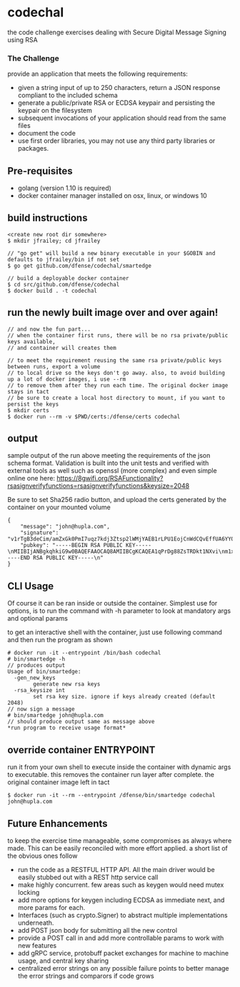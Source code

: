 # codechal
the code challenge exercises dealing with Secure Digital Message Signing using RSA

### The Challenge
provide an application that meets the following requirements:
- given a string input of up to 250 characters, return a JSON response compliant to the included schema
- generate a public/private RSA or ECDSA keypair and persisting the keypair on the filesystem
- subsequent invocations of your application should read from the same files
- document the code
- use first order libraries, you may not use any third party libraries or packages.

## Pre-requisites
- golang (version 1.10 is required)
- docker container manager installed on osx, linux, or windows 10

## build instructions
```
<create new root dir somewhere>  
$ mkdir jfrailey; cd jfrailey

// "go get" will build a new binary executable in your $GOBIN and defaults to jfrailey/bin if not set
$ go get github.com/dfense/codechal/smartedge

// build a deployable docker container
$ cd src/github.com/dfense/codechal
$ docker build . -t codechal
```
## run the newly built image over and over again!
```
// and now the fun part...
// when the container first runs, there will be no rsa private/public keys available, 
// and container will creates them

// to meet the requirement reusing the same rsa private/public keys between runs, export a volume
// to local drive so the keys don't go away. also, to avoid building up a lot of docker images, i use --rm 
// to remove them after they run each time. The original docker image stays in tact
// be sure to create a local host directory to mount, if you want to persist the keys
$ mkdir certs
$ docker run --rm -v $PWD/certs:/dfense/certs codechal
```
## output
sample output of the run above meeting the requirements of the json schema format. Validation is built into the unit tests and verified with external tools as well such as openssl (more complex) and even simple online one here: 
https://8gwifi.org/RSAFunctionality?rsasignverifyfunctions=rsasignverifyfunctions&keysize=2048

Be sure to set Sha256 radio button, and upload the certs generated by the container on your mounted volume
```
{
    "message": "john@hupla.com",
    "signature": "v1rTgB3deCim/amZxGk0PmI7uqz7kdj3Ztsp2lWMjYAEB1rLPU1EojCnWdCQvEffUA6YYQmxarF23ZYkQJW527hLY6AYWj8AgsMZo25ak3fG6kAplQJBlcGQEWWTdE9bXV4DMGRy4zXSF/zc2L1wrzUR1Im7EEx0r5QJ2EfJx0xuQENrbvnyztJeYTNj+/ZnGphcRooblltw5KIUW4V3Fr4cmjdJ2gepwxhxdJN7qBDEXZXn46zNy2jM91jyD/BhvDd+lI6j/YUDqBYYqi5lMlUH6RPouuPvepYLA4EvXtk4m+9ZFUJW17ffLHeEEvVekLMcfYocXxxv6EtD1kATfA==",
    "pubkey": "-----BEGIN RSA PUBLIC KEY-----\nMIIBIjANBgkqhkiG9w0BAQEFAAOCAQ8AMIIBCgKCAQEA1qPrDg88ZsTRDkt1NXvi\nm1xWXU8h7OFFSDXxGqSm1twaONaS+uaNCBt9EqVs7MIAvyFQLnVvrd3elNcyncjI\nH4LfjI4WoEtuWxYoddsXjcsnPnIOeVMVI7Nx/LQEl9Mpj7iYPWhpkT1FGLpbz3Rk\n4JGHMptDQTkQNxT/+Nk5N1LFMnvtZEyQJlmIeiK5TDFVx6bU0cTtqz1fc3RS3OMA\nkYuWdgjJdWxBp6FPbyhHLK9z+alNQsIT9NrWR67qaIPasb4YT3puY836SQipYa1x\nTLloF8p7GKBb2JEyK6OKJtiGemHx5W7qRSFiRoA/JrDtwPk55BXj08hQ7bOZBEbl\n8wIDAQAB\n-----END RSA PUBLIC KEY-----\n"
}
```
## CLI Usage
Of course it can be ran inside or outside the container. Simplest use for options, is to run the command with -h parameter to look at mandatory args and optional params

to get an interactive shell with the container, just use following command and then run the program as shown
```
# docker run -it --entrypoint /bin/bash codechal
# bin/smartedge -h
// produces output
Usage of bin/smartedge:
  -gen_new_keys
    	generate new rsa keys
  -rsa_keysize int
    	set rsa key size. ignore if keys already created (default 2048)
// now sign a message
# bin/smartedge john@hupla.com
// should produce output same as message above
*run program to receive usage format*
```
## override container ENTRYPOINT 
run it from your own shell to execute inside the container with dynamic args to executable.
this removes the container run layer after complete. the original container image left in tact
```
$ docker run -it --rm --entrypoint /dfense/bin/smartedge codechal john@hupla.com
```

## Future Enhancements
to keep the exercise time manageable, some compromises as always where made. This can be easily reconciled with more effort applied. a short list of the obvious ones follow
- run the code as a RESTFUL HTTP API. All the main driver would be easily stubbed out with a REST http service call
- make highly concurrent. few areas such as keygen would need mutex locking
- add more options for keygen including ECDSA as immediate next, and more params for each. 
- Interfaces (such as crypto.Signer) to abstract multiple implementations underneath.
- add POST json body for submitting all the new control 
- provide a POST call in and add more controllable params to work with new features
- add gRPC service, protobuff packet exchanges for machine to machine usage, and central key sharing
- centralized error strings on any possible failure points to better manage the error strings and comparors if code grows
